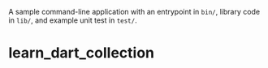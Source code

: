 A sample command-line application with an entrypoint in `bin/`, library code
in `lib/`, and example unit test in `test/`.
# learn_dart_collection

